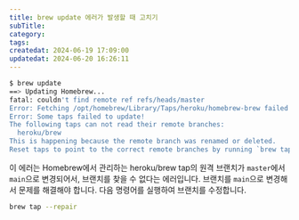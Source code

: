 ```yaml
---
title: brew update 에러가 발생할 때 고치기
subTitle:
category: 
tags: 
createdat: 2024-06-19 17:09:00
updatedat: 2024-06-20 16:26:11
---
```


```bash
$ brew update
==> Updating Homebrew...
fatal: couldn't find remote ref refs/heads/master
Error: Fetching /opt/homebrew/Library/Taps/heroku/homebrew-brew failed!
Error: Some taps failed to update!
The following taps can not read their remote branches:
  heroku/brew
This is happening because the remote branch was renamed or deleted.
Reset taps to point to the correct remote branches by running `brew tap --repair`
```

이 에러는 Homebrew에서 관리하는 heroku/brew tap의 원격 브랜치가 `master`에서
`main`으로 변경되어서, 브랜치를 찾을 수 없다는 에러입니다. 브랜치를 `main`으로
변경해서 문제를 해결해야 합니다. 다음 명령어를 실행하여 브랜치를 수정합니다.

```bash
brew tap --repair
```
